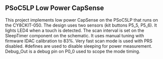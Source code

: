 ## PSoC5LP Low Power CapSense ##

This project implements low power CapSense on the PSoC5LP that runs on the CY8CKIT-050. The design uses two sensors (kit buttons P5_5, P5_6). It lights LED4 when a touch is detected. The scan interval is set on the SleepTimer component on the schematic. It uses manual tuning with firmware IDAC calibration to 83%. Very fast scan mode
is used with PRS disabled. #defines are used to disable sleeping for power measurement. Debug_Out is a debug pin on P0_0 used to scope the mode timing.
